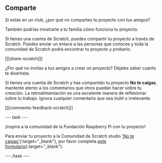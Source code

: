 ## Comparte

Si estás en un club, ¿por qué no compartes tu proyecto con tus amigos?

También podrías mostrarle a tu familia cómo funciona tu proyecto.

Si tienes una cuenta de Scratch, puedes compartir tu proyecto a través de Scratch. Puedes enviar un enlace a las personas que conoces y toda la comunidad de Scratch podrá encontrar tu proyecto y probarlo.

[[[share-scratch]]]

¿Por qué no invitas a tus amigos a crear un proyecto? Déjales saber cuánto te divertiste.

Si tienes una cuenta de Scratch y has compartido tu proyecto **No te caigas**, mantente atento a los comentarios que otros puedan hacer sobre tu creación. La retroalimentación es una excelente manera de reflexionar sobre tu trabajo. Ignora cualquier comentario que sea inútil o irrelevante.

[[[comments-feedback-scratch]]]

--- task ---

¡Inspira a la comunidad de la Fundación Raspberry Pi con tu proyecto!

Para enviar tu proyecto a la Comunidad de Scratch studio ['No te caigas'](https://scratch.mit.edu/studios/29601182){:target="_blank"}, por favor completa [este formulario](https://form.raspberrypi.org/f/community-project-submissions){:target="_blank"}.

--- /task ---
